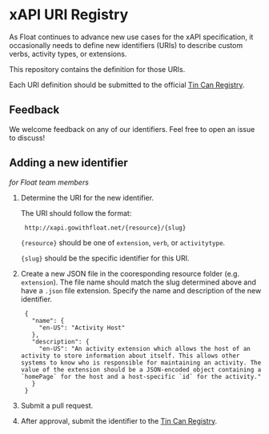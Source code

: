 xAPI URI Registry
=================
As Float continues to advance new use cases for the xAPI specification, it occasionally needs to define new identifiers (URIs) to describe custom verbs, activity types, or extensions.

This repository contains the definition for those URIs.

Each URI definition should be submitted to the official [Tin Can Registry](https://registry.tincanapi.com).

Feedback
--------
We welcome feedback on any of our identifiers. Feel free to open an issue to discuss!

Adding a new identifier
----------------
_for Float team members_

1. Determine the URI for the new identifier.

	The URI should follow the format:

		http://xapi.gowithfloat.net/{resource}/{slug}

	`{resource}` should be one of `extension`, `verb`, or `activitytype`.

	`{slug}` should be the specific identifier for this URI.

2. Create a new JSON file in the cooresponding resource folder (e.g. `extension`). The file name should match the slug determined above and have a `.json` file extension. Specify the name and description of the new identifier.

		{
		  "name": {
		    "en-US": "Activity Host"
		  },
		  "description": {
		    "en-US": "An activity extension which allows the host of an activity to store information about itself. This allows other systems to know who is responsible for maintaining an activity. The value of the extension should be a JSON-encoded object containing a `homePage` for the host and a host-specific `id` for the activity."
		  }
		}

3. Submit a pull request.

4. After approval, submit the identifier to the [Tin Can Registry](https://registry.tincanapi.com).
